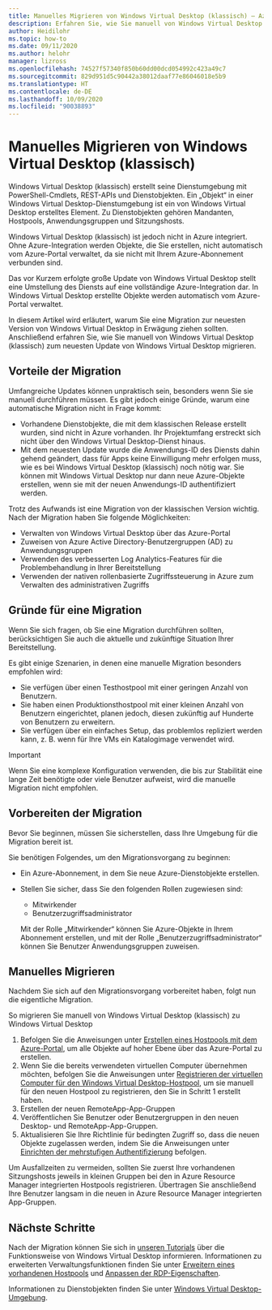 ```yaml
---
title: Manuelles Migrieren von Windows Virtual Desktop (klassisch) – Azure
description: Erfahren Sie, wie Sie manuell von Windows Virtual Desktop (klassisch) zu Windows Virtual Desktop migrieren.
author: Heidilohr
ms.topic: how-to
ms.date: 09/11/2020
ms.author: helohr
manager: lizross
ms.openlocfilehash: 74527f57340f850b60dd00dcd054992c423a49c7
ms.sourcegitcommit: 829d951d5c90442a38012daaf77e86046018e5b9
ms.translationtype: HT
ms.contentlocale: de-DE
ms.lasthandoff: 10/09/2020
ms.locfileid: "90038893"
---
```

# <a name="migrate-manually-from-windows-virtual-desktop-classic"></a>Manuelles Migrieren von Windows Virtual Desktop (klassisch)

Windows Virtual Desktop (klassisch) erstellt seine Dienstumgebung mit PowerShell-Cmdlets, REST-APIs und Dienstobjekten. Ein „Objekt“ in einer Windows Virtual Desktop-Dienstumgebung ist ein von Windows Virtual Desktop erstelltes Element. Zu Dienstobjekten gehören Mandanten, Hostpools, Anwendungsgruppen und Sitzungshosts.

Windows Virtual Desktop (klassisch) ist jedoch nicht in Azure integriert. Ohne Azure-Integration werden Objekte, die Sie erstellen, nicht automatisch vom Azure-Portal verwaltet, da sie nicht mit Ihrem Azure-Abonnement verbunden sind.

Das vor Kurzem erfolgte große Update von Windows Virtual Desktop stellt eine Umstellung des Diensts auf eine vollständige Azure-Integration dar. In Windows Virtual Desktop erstellte Objekte werden automatisch vom Azure-Portal verwaltet.

In diesem Artikel wird erläutert, warum Sie eine Migration zur neuesten Version von Windows Virtual Desktop in Erwägung ziehen sollten. Anschließend erfahren Sie, wie Sie manuell von Windows Virtual Desktop (klassisch) zum neuesten Update von Windows Virtual Desktop migrieren.

## <a name="why-migrate"></a>Vorteile der Migration

Umfangreiche Updates können unpraktisch sein, besonders wenn Sie sie manuell durchführen müssen. Es gibt jedoch einige Gründe, warum eine automatische Migration nicht in Frage kommt:

- Vorhandene Dienstobjekte, die mit dem klassischen Release erstellt wurden, sind nicht in Azure vorhanden. Ihr Projektumfang erstreckt sich nicht über den Windows Virtual Desktop-Dienst hinaus.
- Mit dem neuesten Update wurde die Anwendungs-ID des Diensts dahin gehend geändert, dass für Apps keine Einwilligung mehr erfolgen muss, wie es bei Windows Virtual Desktop (klassisch) noch nötig war. Sie können mit Windows Virtual Desktop nur dann neue Azure-Objekte erstellen, wenn sie mit der neuen Anwendungs-ID authentifiziert werden.

Trotz des Aufwands ist eine Migration von der klassischen Version wichtig. Nach der Migration haben Sie folgende Möglichkeiten:

- Verwalten von Windows Virtual Desktop über das Azure-Portal
- Zuweisen von Azure Active Directory-Benutzergruppen (AD) zu Anwendungsgruppen
- Verwenden des verbesserten Log Analytics-Features für die Problembehandlung in Ihrer Bereitstellung
- Verwenden der nativen rollenbasierte Zugriffssteuerung in Azure zum Verwalten des administrativen Zugriffs

## <a name="when-should-i-migrate"></a>Gründe für eine Migration

Wenn Sie sich fragen, ob Sie eine Migration durchführen sollten, berücksichtigen Sie auch die aktuelle und zukünftige Situation Ihrer Bereitstellung.

Es gibt einige Szenarien, in denen eine manuelle Migration besonders empfohlen wird:

- Sie verfügen über einen Testhostpool mit einer geringen Anzahl von Benutzern.
- Sie haben einen Produktionsthostpool mit einer kleinen Anzahl von Benutzern eingerichtet, planen jedoch, diesen zukünftig auf Hunderte von Benutzern zu erweitern.
- Sie verfügen über ein einfaches Setup, das problemlos repliziert werden kann, z. B. wenn für Ihre VMs ein Katalogimage verwendet wird.

> [!IMPORTANT]
> Wenn Sie eine komplexe Konfiguration verwenden, die bis zur Stabilität eine lange Zeit benötigte oder viele Benutzer aufweist, wird die manuelle Migration nicht empfohlen.

## <a name="prepare-for-migration"></a>Vorbereiten der Migration

Bevor Sie beginnen, müssen Sie sicherstellen, dass Ihre Umgebung für die Migration bereit ist.

Sie benötigen Folgendes, um den Migrationsvorgang zu beginnen:

- Ein Azure-Abonnement, in dem Sie neue Azure-Dienstobjekte erstellen.
- Stellen Sie sicher, dass Sie den folgenden Rollen zugewiesen sind:
    
    - Mitwirkender
    - Benutzerzugriffsadministrator
    
    Mit der Rolle „Mitwirkender“ können Sie Azure-Objekte in Ihrem Abonnement erstellen, und mit der Rolle „Benutzerzugriffsadministrator“ können Sie Benutzer Anwendungsgruppen zuweisen.

## <a name="how-to-migrate-manually"></a>Manuelles Migrieren

Nachdem Sie sich auf den Migrationsvorgang vorbereitet haben, folgt nun die eigentliche Migration.

So migrieren Sie manuell von Windows Virtual Desktop (klassisch) zu Windows Virtual Desktop

1. Befolgen Sie die Anweisungen unter [Erstellen eines Hostpools mit dem Azure-Portal](create-host-pools-azure-marketplace.md), um alle Objekte auf hoher Ebene über das Azure-Portal zu erstellen.
2. Wenn Sie die bereits verwendeten virtuellen Computer übernehmen möchten, befolgen Sie die Anweisungen unter [Registrieren der virtuellen Computer für den Windows Virtual Desktop-Hostpool](create-host-pools-powershell.md#register-the-virtual-machines-to-the-windows-virtual-desktop-host-pool), um sie manuell für den neuen Hostpool zu registrieren, den Sie in Schritt 1 erstellt haben.
3. Erstellen der neuen RemoteApp-App-Gruppen
4. Veröffentlichen Sie Benutzer oder Benutzergruppen in den neuen Desktop- und RemoteApp-App-Gruppen.
5. Aktualisieren Sie Ihre Richtlinie für bedingten Zugriff so, dass die neuen Objekte zugelassen werden, indem Sie die Anweisungen unter [Einrichten der mehrstufigen Authentifizierung](set-up-mfa.md) befolgen.

Um Ausfallzeiten zu vermeiden, sollten Sie zuerst Ihre vorhandenen Sitzungshosts jeweils in kleinen Gruppen bei den in Azure Resource Manager integrierten Hostpools registrieren. Übertragen Sie anschließend Ihre Benutzer langsam in die neuen in Azure Resource Manager integrierten App-Gruppen.

## <a name="next-steps"></a>Nächste Schritte

Nach der Migration können Sie sich in [unseren Tutorials](create-host-pools-azure-marketplace.md) über die Funktionsweise von Windows Virtual Desktop informieren. Informationen zu erweiterten Verwaltungsfunktionen finden Sie unter [Erweitern eines vorhandenen Hostpools](expand-existing-host-pool.md) und [Anpassen der RDP-Eigenschaften](customize-rdp-properties.md).

Informationen zu Dienstobjekten finden Sie unter [Windows Virtual Desktop-Umgebung](environment-setup.md).
